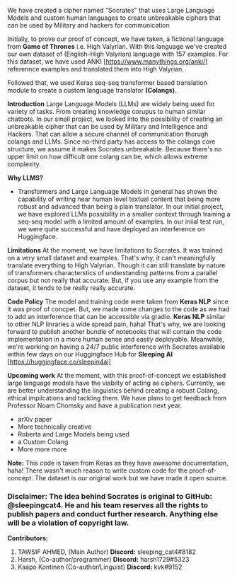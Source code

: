 We have created a cipher named "Socrates" that uses Large Language Models and custom human languages to create unbreakable ciphers that can be used by Military and hackers for communication

Initially, to prove our proof of concept, we have taken, a fictional language from **Game of Thrones** i.e. High Valyrian. With this language we've created our own dataset of (English-High Valyrian) language with 157 examples. For this dataset, we have used ANKI [https://www.manythings.org/anki/] referennce examples and translated them into High Valyrian. 

Followed that, we used Keras seq-seq transformer based translation module to create a custom language translator **(Colangs)**. 

**Introduction**
Large Language Models (LLMs) are widely being used for variety of tasks. From creating knowledge corupus to human similar chatbots. In our small project, we looked into the possibility of creating an unbreakable cipher that can be used by Military and Intelligence and Hackers. That can allow a secure channel of communication thorugh colangs and LLMs. Since no-third party has access to the colangs core structure, we assume it makes Socrates unbreakable. Because there's no upper limit on how difficult one colang can be, which allows extreme complexity. 

**Why LLMS?**
- Transformers and Large Language Models in general has shown the capability of writing near human level textual content that being more robust and advanced than being a plain translator. In our initial project, we have explored LLMs possibility in a smaller context through training a seq-seq model with a limited amount of examples. In our iniial test run, we were quite successful and have deployed an interference on Huggingface. 

**Limitations**
At the moment, we have limitations to Socrates. It was trained on a very small dataset and examples. That's why, it can't meaningfully translate everything to High Valyrian. Though it can still translate by nature of transformers characterstics of understanding patterns from a parallel corpus but not really that accurate. But, if you use any example from the dataset, it tends to be really really accurate. 

**Code Policy**
The model and training code were taken from **Keras NLP** since it was proof of concpet. But, we made some changes to the code as we had to add an interference that can be accessible via gradio. **Keras NLP** similar to other NLP linraries a wide spread pain, haha! That's why, we are looking forward to publish another bundle of notebooks that will contain the code implementation in a more human sense and easily deployable. Meanwhile, we're working on having a 24/7 public interference with Socrates available within few days on our Huggingface Hub for **Sleeping AI** [https://huggingface.co/sleepin4ai]

**Upcoming work**
At the moment, with this proof-of-concept we established large language models have the viabiity of acting as ciphers. Currently, we are better understanding the linguistics behind creating a robust Colang, ethical impilcations and tackling them. We have plans to get feedback from Professor Noam Chomsky and have a publication next year.
<ul>
       <li>arXiv paper</li>
       <li>More technically creative</li>
       <li>Roberta and Large Models being used</li>
       <li>a Custom Colang</li>
       <li>More more more</li>
</ul>

**Note:** This code is taken from Keras as they have awesome documentation, haha! There wasn't much reason to write custom code for the proof-of-concept. The dataset is our original work but we have made it open source. 

### Disclaimer: The idea behind Socrates is original to GitHub: @sleepingcat4. He and his team reserves all the rights to publish papers and conduct further research. Anything else will be a violation of copyright law. 

**Contributors:**
1. TAWSIF AHMED, (Main Author) **Discord:** sleeping_cat4#8182
2. Harsh, (Co-author/programmer) **Discord:** harsh1729#5323
3. Kaapo Kontinen (Co-author/Linguist) **Discord:** kvk#9152
